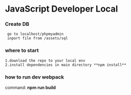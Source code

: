 # JavaScript Developer Local

### Create DB
```
 go to localhost/phpmyadmin
 inport file from /assets/sql
 ```

### where to start
```
1.download the repo to your local env
2.install dependencies in main directory **npm install**
```

 
### how to run dev webpack
command: 
**npm run build**
